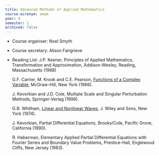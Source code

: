 ```yaml
---
title: Advanced Methods of Applied Mathematics	
course-acronym: amam
year: 4
semester: 1
archived: false
---
```


- Course organiser: Noel Smyth
- Course secretary: Alison Fairgrieve
- Reading List: J.P. Keener, Principles of Applied Mathematics, Transformation and Approximation, Addison-Wesley, Reading, Massachusetts (1988)

   G.F. Carrier, M. Krook and C.E. Pearson, [Functions of a Complex Variable](https://discovered.ed.ac.uk/permalink/f/1njkql8/44UOE_ALMA51153329920002466), McGraw-Hill, New York (1966).

    J. Kevorkian and J.D. Cole, Multiple Scale and Singular Perturbation Methods, Springer-Verlag (1996).

    G.B. Whitham, [Linear and Nonlinear Waves](https://discovered.ed.ac.uk/permalink/f/gfso8q/44UOE_ALMA51149349130002466), J. Wiley and Sons, New York (1974).
   
    J. Kevorkian, Partial Differential Equations, Brooks/Cole, Pacific Grove, California (1990).
   
    R. Haberman, Elementary Applied Partial Differential Equations with  Fourier Series and Boundary Value Problems, Prentice-Hall, Englewood  Cliffs, New Jersey (1983).
